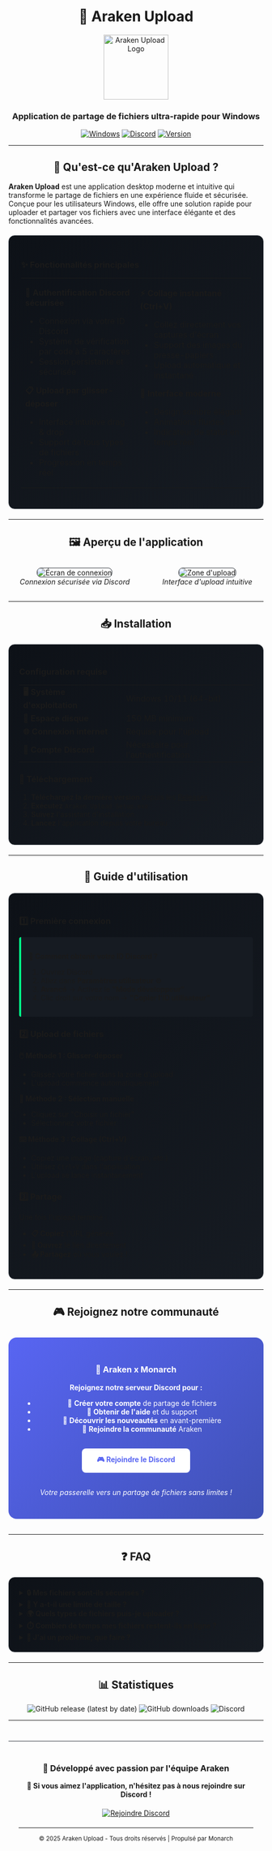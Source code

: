 <div align="center">

# 🚀 Araken Upload

<img src="assets/icon.png" alt="Araken Upload Logo" width="128" height="128">

### Application de partage de fichiers ultra-rapide pour Windows

[![Windows](https://img.shields.io/badge/Windows-0078D6?style=for-the-badge&logo=windows&logoColor=white)](https://github.com/ArakenUpload/ArakenUploadApp/releases)
[![Discord](https://img.shields.io/badge/Discord-5865F2?style=for-the-badge&logo=discord&logoColor=white)](https://discord.gg/Banh6njXwZ)
[![Version](https://img.shields.io/badge/Version-1.0.0-00ff88?style=for-the-badge)](https://github.com/ArakenUpload/ArakenUploadApp/releases)

</div>

---

<div align="center">
  <h2>🎯 Qu'est-ce qu'Araken Upload ?</h2>
</div>

**Araken Upload** est une application desktop moderne et intuitive qui transforme le partage de fichiers en une expérience fluide et sécurisée. Conçue pour les utilisateurs Windows, elle offre une solution rapide pour uploader et partager vos fichiers avec une interface élégante et des fonctionnalités avancées.

<div style="background: linear-gradient(135deg, #0d1117 0%, #161b22 100%); border: 1px solid #30363d; border-radius: 12px; padding: 24px; margin: 20px 0;">

### ✨ Fonctionnalités principales

<table>
<tr>
<td width="50%" style="vertical-align: top;">

**🔐 Authentification Discord sécurisée**
- Connexion via votre ID Discord
- Système de vérification par code à 5 caractères
- Session persistante et sécurisée

**📋 Upload par glisser-déposer**
- Interface intuitive drag & drop
- Support de tous types de fichiers
- Progression en temps réel

</td>
<td width="50%" style="vertical-align: top;">

**⚡ Collage instantané (Ctrl+V)**
- Collez directement vos captures d'écran
- Support des images du presse-papiers
- Upload automatique et instantané

**🎨 Interface moderne**
- Design sombre élégant
- Animations fluides
- Indicateur de statut en temps réel

</td>
</tr>
</table>

</div>

---

<div align="center">
  <h2>🖼️ Aperçu de l'application</h2>
</div>

<div style="display: flex; justify-content: space-around; flex-wrap: wrap; gap: 20px; margin: 30px 0;">

<div style="text-align: center;">
<img src="https://media.discordapp.net/attachments/1335227509511557201/1394658001872359554/tlg2IkQ.png?ex=68779bfb&is=68764a7b&hm=1280fea4ce5c50e021215367390038081fe8161d35c21d4c174e519c2cf001ce&=" alt="Écran de connexion" style="border-radius: 8px; border: 1px solid #30363d;">
<br><em>Connexion sécurisée via Discord</em>
</div>

<div style="text-align: center;">
<img src="https://media.discordapp.net/attachments/1335227509511557201/1394688238203043890/E79038F3-A761-4CD1-AC5C-778571787107.png?ex=6877b824&is=687666a4&hm=48368e2575797daf55d099a1312244869046c0df82010358b54e9c3d56fc8a5b&=" alt="Zone d'upload" style="border-radius: 8px; border: 1px solid #30363d;">
<br><em>Interface d'upload intuitive</em>
</div>

</div>

---

<div align="center">
  <h2>📥 Installation</h2>
</div>

<div style="background: linear-gradient(135deg, #0d1117 0%, #161b22 100%); border: 1px solid #30363d; border-radius: 12px; padding: 20px; margin: 20px 0;">

### Configuration requise

<table style="width: 100%;">
<tr>
<td><strong>🖥️ Système d'exploitation</strong></td>
<td>Windows 10/11 (64-bit)</td>
</tr>
<tr>
<td><strong>💾 Espace disque</strong></td>
<td>150 MB minimum</td>
</tr>
<tr>
<td><strong>🌐 Connexion internet</strong></td>
<td>Requise pour l'upload</td>
</tr>
<tr>
<td><strong>💬 Compte Discord</strong></td>
<td>Nécessaire pour l'authentification</td>
</tr>
</table>

### 🔽 Téléchargement

1. **Téléchargez la dernière version** depuis les [Releases](https://github.com/ArakenUpload/ArakenUploadApp/releases)
2. **Exécutez** `Araken Upload Setup.exe`
3. **Suivez** l'assistant d'installation
4. **Lancez** l'application depuis votre bureau

</div>

---

<div align="center">
  <h2>🚀 Guide d'utilisation</h2>
</div>

<div style="background: linear-gradient(135deg, #0d1117 0%, #161b22 100%); border: 1px solid #30363d; border-radius: 12px; padding: 20px; margin: 20px 0;">

### 1️⃣ Première connexion

<div style="background: #161b22; border-left: 4px solid #00ff88; padding: 15px; margin: 10px 0; border-radius: 4px;">

**📝 Comment obtenir votre ID Discord ?**
1. Ouvrez Discord
2. Allez dans **Paramètres utilisateur** ⚙️
3. **Avancé** → Activez le **"Mode développeur"**
4. Clic droit sur votre nom → **"Copier l'ID utilisateur"**

</div>

### 2️⃣ Upload de fichiers

**🖱️ Méthode 1 : Glisser-déposer**
- Glissez votre fichier dans la zone d'upload
- L'upload commence automatiquement

**📁 Méthode 2 : Sélection manuelle**
- Cliquez sur "Choisir un fichier"
- Sélectionnez votre fichier

**⌨️ Méthode 3 : Collage (Ctrl+V)**
- Copiez une image (capture d'écran, etc.)
- Utilisez `Ctrl+V` dans l'application
- L'upload se lance instantanément

### 3️⃣ Partage

Une fois l'upload terminé :
- **📋 Copiez** l'URL générée
- **🔗 Ouvrez** le lien directement
- **📤 Partagez** où vous voulez !

</div>

---

<div align="center">
  <h2>🎮 Rejoignez notre communauté</h2>
</div>

<div style="background: linear-gradient(135deg, #5865F2 0%, #3F51B5 100%); border-radius: 16px; padding: 30px; text-align: center; color: white; margin: 30px 0;">

### 🤝 Araken x Monarch

**Rejoignez notre serveur Discord pour :**
- 🎫 **Créer votre compte** de partage de fichiers
- 💬 **Obtenir de l'aide** et du support
- 🚀 **Découvrir les nouveautés** en avant-première
- 👥 **Rejoindre la communauté** Araken

<div style="margin: 20px 0;">
<a href="https://discord.gg/Banh6njXwZ" style="background: #ffffff; color: #5865F2; padding: 12px 30px; border-radius: 8px; text-decoration: none; font-weight: bold; display: inline-block; margin: 10px;">
🎮 Rejoindre le Discord
</a>
</div>

*Votre passerelle vers un partage de fichiers sans limites !*

</div>

---

<div align="center">
  <h2>❓ FAQ</h2>
</div>

<div style="background: linear-gradient(135deg, #0d1117 0%, #161b22 100%); border: 1px solid #30363d; border-radius: 12px; padding: 20px; margin: 20px 0;">

<details>
<summary><strong>🔒 Mes fichiers sont-ils sécurisés ?</strong></summary>
<div style="margin-top: 10px; padding-left: 20px;">
Oui ! Tous les uploads sont sécurisés et l'authentification se fait via Discord. Vos fichiers sont protégés par la plateforme Monarch.
</div>
</details>

<details>
<summary><strong>📏 Y a-t-il une limite de taille ?</strong></summary>
<div style="margin-top: 10px; padding-left: 20px;">
Les limites dépendent de votre type de compte. Rejoignez notre Discord pour connaître les détails et upgrader votre compte.
</div>
</details>

<details>
<summary><strong>🌍 Quels types de fichiers puis-je uploader ?</strong></summary>
<div style="margin-top: 10px; padding-left: 20px;">
Tous types de fichiers sont supportés : images, vidéos, documents, archives, etc.
</div>
</details>

<details>
<summary><strong>⏱️ Combien de temps mes fichiers restent-ils en ligne ?</strong></summary>
<div style="margin-top: 10px; padding-left: 20px;">
La durée de conservation dépend de votre type de compte. Plus d'infos sur notre Discord !
</div>
</details>

<details>
<summary><strong>🐛 J'ai un problème, que faire ?</strong></summary>
<div style="margin-top: 10px; padding-left: 20px;">
Rejoignez notre Discord pour obtenir de l'aide rapide de notre équipe support !
</div>
</details>

</div>

---

<div align="center">
  <h2>📊 Statistiques</h2>
</div>

<div align="center">

![GitHub release (latest by date)](https://img.shields.io/github/v/release/ArakenUpload/ArakenUploadApp?style=for-the-badge&color=00ff88)
![GitHub downloads](https://img.shields.io/github/downloads/ArakenUpload/ArakenUploadApp/total?style=for-the-badge&color=00ff88)
![Discord](https://img.shields.io/discord/1234567890?style=for-the-badge&label=Discord&color=5865F2)

</div>

---

<div align="center" style="margin-top: 40px; padding: 20px; border-top: 1px solid #30363d;">

### 💝 Développé avec passion par l'équipe Araken

**🌟 Si vous aimez l'application, n'hésitez pas à nous rejoindre sur Discord !**

<div style="margin: 20px 0;">
<a href="https://discord.gg/Banh6njXwZ">
<img src="https://img.shields.io/badge/Discord-Rejoindre%20maintenant-5865F2?style=for-the-badge&logo=discord&logoColor=white" alt="Rejoindre Discord">
</a>
</div>

---

<sub>© 2025 Araken Upload - Tous droits réservés | Propulsé par Monarch</sub>
